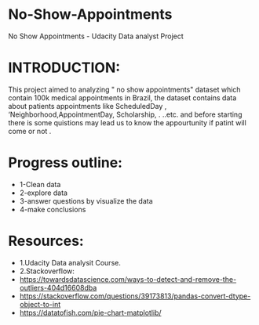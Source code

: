 # No-Show-Appointments
No Show Appointments - Udacity Data analyst Project

# INTRODUCTION:
This project aimed to analyzing " no show appointments" dataset which contain 100k medical appointments in Brazil,
the dataset contains data about patients appointments like ScheduledDay , ‘Neighborhood,AppointmentDay, Scholarship, . ..etc.
and before starting there is some quistions may lead us to know the appourtunity if patint will come or not .

# Progress outline:
* 1-Clean data
* 2-explore data
* 3-answer questions by visualize the data
* 4-make conclusions

# Resources:
* 1.Udacity Data analysit Course.
* 2.Stackoverflow:
* https://towardsdatascience.com/ways-to-detect-and-remove-the-outliers-404d16608dba
* https://stackoverflow.com/questions/39173813/pandas-convert-dtype-object-to-int
* https://datatofish.com/pie-chart-matplotlib/
